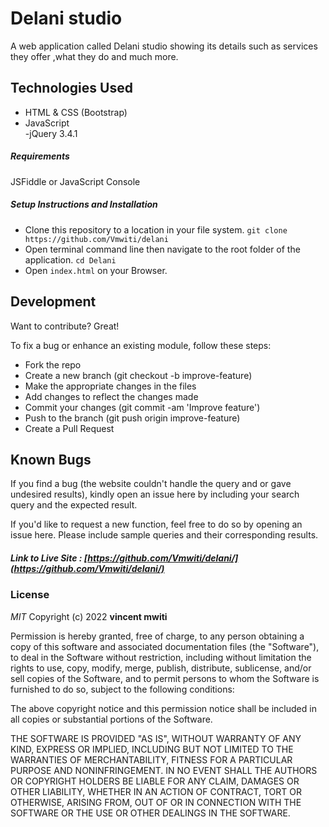 # Delani studio

A web application called Delani studio showing its details such as services they offer ,what they do and much more. 



## Technologies Used

- HTML & CSS (Bootstrap)
- JavaScript  
-jQuery 3.4.1


##### Requirements

JSFiddle or JavaScript Console

##### Setup Instructions and Installation

- Clone this repository to a location in your file system. `git clone https://github.com/Vmwiti/delani`
- Open terminal command line then navigate to the root folder of the application. `cd Delani`
- Open `index.html` on your Browser.

## Development

Want to contribute? Great!

To fix a bug or enhance an existing module, follow these steps:
- Fork the repo
- Create a new branch (git checkout -b improve-feature)
- Make the appropriate changes in the files
- Add changes to reflect the changes made
- Commit your changes (git commit -am 'Improve feature')
- Push to the branch (git push origin improve-feature)
- Create a Pull Request


## Known Bugs

If you find a bug (the website couldn't handle the query and or gave undesired results), kindly open an issue here by including your search query and the expected result.

If you'd like to request a new function, feel free to do so by opening an issue here. Please include sample queries and their corresponding results.


##### Link to Live Site : [https://github.com/Vmwiti/delani/](https://github.com/Vmwiti/delani/)

### License

*MIT*
Copyright (c) 2022 **vincent mwiti**

Permission is hereby granted, free of charge, to any person obtaining a copy of this software and associated documentation files (the "Software"), to deal in the Software without restriction, including without limitation the rights to use, copy, modify, merge, publish, distribute, sublicense, and/or sell copies of the Software, and to permit persons to whom the Software is furnished to do so, subject to the following conditions:

The above copyright notice and this permission notice shall be included in all copies or substantial portions of the Software.

THE SOFTWARE IS PROVIDED "AS IS", WITHOUT WARRANTY OF ANY KIND, EXPRESS OR IMPLIED, INCLUDING BUT NOT LIMITED TO THE WARRANTIES OF MERCHANTABILITY, FITNESS FOR A PARTICULAR PURPOSE AND NONINFRINGEMENT. IN NO EVENT SHALL THE AUTHORS OR COPYRIGHT HOLDERS BE LIABLE FOR ANY CLAIM, DAMAGES OR OTHER LIABILITY, WHETHER IN AN ACTION OF CONTRACT, TORT OR OTHERWISE, ARISING FROM, OUT OF OR IN CONNECTION WITH THE SOFTWARE OR THE USE OR OTHER DEALINGS IN THE SOFTWARE.